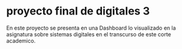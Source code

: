 # proyecto final de digitales 3

En este proyecto se presenta en una Dashboard lo visualizado en la asignatura sobre sistemas digitales en el transcurso de este corte academico.